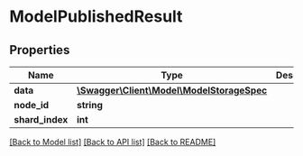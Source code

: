 # ModelPublishedResult

## Properties
Name | Type | Description | Notes
------------ | ------------- | ------------- | -------------
**data** | [**\Swagger\Client\Model\ModelStorageSpec**](ModelStorageSpec.md) |  | [optional] 
**node_id** | **string** |  | [optional] 
**shard_index** | **int** |  | [optional] 

[[Back to Model list]](../../README.md#documentation-for-models) [[Back to API list]](../../README.md#documentation-for-api-endpoints) [[Back to README]](../../README.md)

